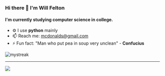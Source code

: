 ### Hi there 👋 I'm Will Felton

#### I'm currently studying computer science in college.

- ⚙️ I use **python** mainly
- 📫 Reach me: mcdonalds@gmail.com
- ⚡️ Fun fact: "Man who put pea in soup very unclean" - **Confucius**

<img src="https://github-readme-streak-stats.herokuapp.com/?user=ChadBroskiiii&theme=tokyonight" alt="mystreak"/>

---


<p align="left>
    <a href="https://www.google.xom">
        <img src="https://img.shields.io/badge/python-3670A0?style=for-the-badge&logo=python&logoColor=ffdd54"/> 
    </a>
                                                                                                                                            
</p>
